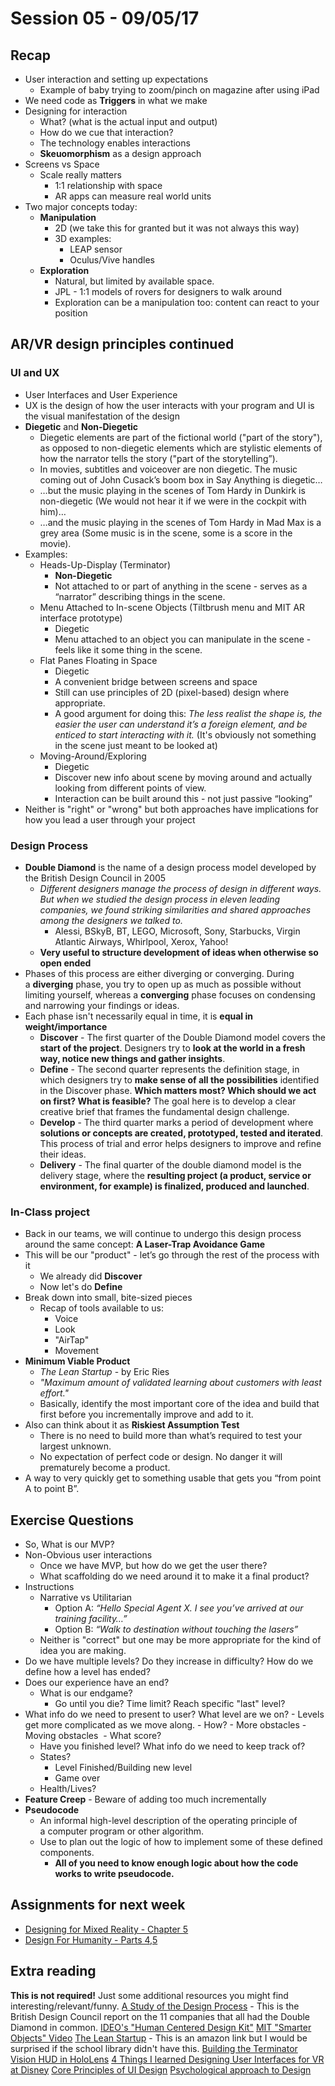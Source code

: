 # Session 05 - 09/05/17

## Recap
* User interaction and setting up expectations
    * Example of baby trying to zoom/pinch on magazine after using iPad
* We need code as **Triggers** in what we make
* Designing for interaction
    * What? (what is the actual input and output)
    * How do we cue that interaction?
    * The technology enables interactions       
    * **Skeuomorphism** as a design approach
* Screens vs Space
    * Scale really matters
        * 1:1 relationship with space
        * AR apps can measure real world units
* Two major concepts today:
    * **Manipulation**
        * 2D (we take this for granted but it was not always this way)
        * 3D examples:
            * LEAP sensor
            * Oculus/Vive handles
    * **Exploration**
        * Natural, but limited by available space.
        * JPL - 1:1 models of rovers for designers to walk around
        * Exploration can be a manipulation too: content can react to your position

    

## AR/VR design principles continued
### UI and UX
* User Interfaces and User Experience
* UX is the design of how the user interacts with your program and UI is the visual manifestation of the design
* **Diegetic** and **Non-Diegetic**
    * Diegetic elements are part of the fictional world ("part of the story"), as opposed to non-diegetic elements which are stylistic elements of how the narrator tells the story ("part of the storytelling”).
    * In movies, subtitles and voiceover are non diegetic. The music coming out of John Cusack’s boom box in Say Anything is diegetic…
    * …but the music playing in the scenes of Tom Hardy in Dunkirk is non-diegetic (We would not hear it if we were in the cockpit with him)…
    * …and the music playing in the scenes of Tom Hardy in Mad Max is a grey area (Some music is in the scene, some is a score in the movie).
* Examples:
    * Heads-Up-Display (Terminator)
        * **Non-Diegetic**
        * Not attached to or part of anything in the scene - serves as a “narrator” describing things in the scene.
    * Menu Attached to In-scene Objects (Tiltbrush menu and MIT AR interface prototype)
        * Diegetic
        * Menu attached to an object you can manipulate in the scene - feels like it some thing in the scene.
    * Flat Panes Floating in Space
        * Diegetic
        * A convenient bridge between screens and space
        * Still can use principles of 2D (pixel-based) design where appropriate.
        * A good argument for doing this: _The less realist the shape is, the easier the user can understand it’s a foreign element, and be enticed to start interacting with it._ (It's obviously not something in the scene just meant to be looked at)
    * Moving-Around/Exploring
        * Diegetic
        * Discover new info about scene by moving around and actually looking from different points of view.
        * Interaction can be built around this - not just passive “looking”
* Neither is "right" or "wrong" but both approaches have implications for how you lead a user through your project

### Design Process
* **Double Diamond** is the name of a design process model developed by the British Design Council in 2005
    * _Different designers manage the process of design in different ways. But when we studied the design process in eleven leading companies, we found striking similarities and shared approaches among the designers we talked to._
        * Alessi, BSkyB, BT, LEGO, Microsoft, Sony, Starbucks, Virgin Atlantic Airways, Whirlpool, Xerox, Yahoo!
    * **Very useful to structure development of ideas when otherwise so open ended**
* Phases of this process are either diverging or converging. During a **diverging** phase, you try to open up as much as possible without limiting yourself, whereas a **converging** phase focuses on condensing and narrowing your findings or ideas.
* Each phase isn't necessarily equal in time, it is **equal in weight/importance**
    * **Discover** - The first quarter of the Double Diamond model covers the **start of the project**. Designers try to **look at the world in a fresh way, notice new things and gather insights**.
    * **Define** - The second quarter represents the definition stage, in which designers try to **make sense of all the possibilities** identified in the Discover phase. **Which matters most? Which should we act on first? What is feasible?** The goal here is to develop a clear creative brief that frames the fundamental design challenge.
    * **Develop** - The third quarter marks a period of development where **solutions or concepts are created, prototyped, tested and iterated**. This process of trial and error helps designers to improve and refine their ideas.
    * **Delivery** - The final quarter of the double diamond model is the delivery stage, where the **resulting project (a product, service or environment, for example) is finalized, produced and launched**.

### In-Class project
* Back in our teams, we will continue to undergo this design process around the same concept: **A Laser-Trap Avoidance Game**
* This will be our "product" - let’s go through the rest of the process with it
    * We already did **Discover**
    * Now let's do **Define**
* Break down into small, bite-sized pieces
    * Recap of tools available to us:
        * Voice
        * Look
        * "AirTap"
        * Movement
* **Minimum Viable Product**
    * _The Lean Startup_ - by Eric Ries
    * _"Maximum amount of validated learning about customers with least effort."_
    * Basically, identify the most important core of the idea and build that first before you incrementally improve and add to it.
* Also can think about it as **Riskiest Assumption Test** 
    * There is no need to build more than what’s required to test your largest unknown. 
    * No expectation of perfect code or design. No danger it will prematurely become a product.
* A way to very quickly get to something usable that gets you “from point A to point B”.

## Exercise Questions
* So, What is our MVP?
* Non-Obvious user interactions
    * Once we have MVP, but how do we get the user there? 
    * What scaffolding do we need around it to make it a final product?
* Instructions
    * Narrative vs Utilitarian
        * Option A: _“Hello Special Agent X. I see you’ve arrived at our training facility…”_
        * Option B: _“Walk to destination without touching the lasers”_
    * Neither is "correct" but one may be more appropriate for the kind of idea you are making.
* Do we have multiple levels? Do they increase in difficulty? How do we define how a level has ended?
* Does our experience have an end?
    * What is our endgame? 
        * Go until you die? Time limit? Reach specific "last" level?
* What info do we need to present to user?
     What level are we on?
        - Levels get more complicated as we move along.
        - How?
            - More obstacles
            - Moving obstacles  - What score?
    - Have you finished level?
What info do we need to keep track of?
    - States?
        - Level Finished/Building new level
        - Game over
    - Health/Lives?
* **Feature Creep** - Beware of adding too much incrementally
* **Pseudocode**
    * An informal high-level description of the operating principle of a computer program or other algorithm.
    * Use to plan out the logic of how to implement some of these defined components.
        * **All of you need to know enough logic about how the code works to write pseudocode.**

## Assignments for next week
* [Designing for Mixed Reality - Chapter 5](http://www.oreilly.com/design/free/designing-for-mixed-reality.csp)
* [Design For Humanity - Parts 4,5](https://medium.com/swlh/how-to-design-a-cui-59f1fb3f35fc)

## Extra reading
**This is not required!** Just some additional resources you might find interesting/relevant/funny.
[A Study of the Design Process](http://www.designcouncil.org.uk/sites/default/files/asset/document/ElevenLessons_Design_Council%20(2).pdf) - This is the British Design Council report on the 11 companies that all had the Double Diamond in common.
[IDEO's "Human Centered Design Kit"](https://www.ideo.com/post/design-kit)
[MIT "Smarter Objects" Video](https://www.youtube.com/watch?v=UA_HZVmmY84)
[The Lean Startup](https://www.amazon.com/Lean-Startup-Entrepreneurs-Continuous-Innovation/dp/0307887898/ref=sr_1_1?ie=UTF8&qid=1504743268&sr=8-1&keywords=Lean+Startup) - This is an amazon link but I would be surprised if the school library didn't have this.
[Building the Terminator Vision HUD in HoloLens](https://blogs.windows.com/buildingapps/2017/03/06/building-terminator-vision-hud-hololens/#ftUSQbkgue6cugvQ.97)
[4 Things I learned Designing User Interfaces for VR at Disney](https://medium.com/startup-grind/4-things-i-learned-designing-user-interfaces-for-vr-cc08cac9e7ec)
[Core Principles of UI Design](https://www.invisionapp.com/blog/core-principles-of-ui-design/)
[Psychological approach to Design](https://uxplanet.org/psychological-approach-to-design-3e955196bd19)
